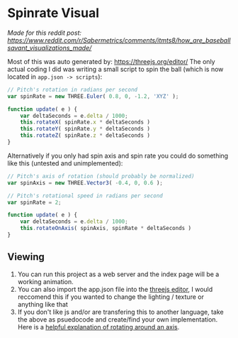# Spinrate Visual
*Made for this reddit post: https://www.reddit.com/r/Sabermetrics/comments/itmts8/how_are_baseballsavant_visualizations_made/*

Most of this was auto generated by: https://threejs.org/editor/
The only actual coding I did was writing a small script to spin the ball (which is now located in `app.json -> scripts`):
```javascript
// Pitch's rotation in radians per second
var spinRate = new THREE.Euler( 0.8, 0, -1.2, 'XYZ' );

function update( e ) {
	var deltaSeconds = e.delta / 1000;
	this.rotateX( spinRate.x * deltaSeconds )
	this.rotateY( spinRate.y * deltaSeconds )
	this.rotateZ( spinRate.z * deltaSeconds )
}
```

Alternatively if you only had spin axis and spin rate you could do something like this (untested and unimplemented):
```javascript
// Pitch's axis of rotation (should probably be normalized)
var spinAxis = new THREE.Vector3( -0.4, 0, 0.6 );

// Pitch's rotational speed in radians per second
var spinRate = 2;

function update( e ) {
	var deltaSeconds = e.delta / 1000;
	this.rotateOnAxis( spinAxis, spinRate * deltaSeconds )
}
```
## Viewing
1. You can run this project as a web server and the index page will be a working animation.
2. You can also import the app.json file into the [threejs editor](https://threejs.org/editor/), I would reccomend this if you wanted to change the lighting / texture or anything like that
3. If you don't like js and/or are transfering this to another language, take the above as psuedocode and create/find your own implementation. Here is a [helpful explanation of rotating around an axis](https://en.wikipedia.org/wiki/Rotation_matrix#Rotation_matrix_from_axis_and_angle).
